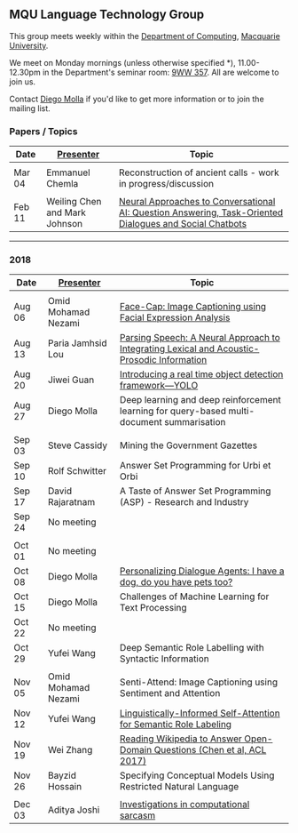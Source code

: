 
## MQU Language Technology Group


This group meets weekly within the
[Department of Computing](http://comp.mq.edu.au), [Macquarie University](https://www.mq.edu.au/).

We meet on Monday mornings (unless otherwise specified *),
11.00-12.30pm in the Department's seminar room: [9WW
357](https://www.mq.edu.au/about/contacts-and-maps/maps).  All are
welcome to join us.

Contact [Diego Molla](http://web.science.mq.edu.au/~diego/) if you'd
like to get more information or to join the mailing list. 

### Papers / Topics

Date | [Presenter](#presenters) | Topic
----- | --------- | -----
||
Mar 04 &nbsp;&nbsp; | Emmanuel Chemla | Reconstruction of ancient calls - work in progress/discussion
||
Feb 11 &nbsp;&nbsp; |  Weiling Chen and Mark Johnson | [Neural Approaches to Conversational AI: Question Answering, Task-Oriented Dialogues and Social Chatbots](https://www.microsoft.com/en-us/research/uploads/prod/2018/07/neural-approaches-to-conversational-AI.pdf)

---
### 2018
Date | [Presenter](#presenters) | Topic
----- | --------- | -----
||
Aug 06 &nbsp;&nbsp; |  Omid Mohamad Nezami | [Face-Cap: Image Captioning using Facial Expression Analysis](https://arxiv.org/abs/1807.02250)
Aug 13 |  Paria Jamhsid Lou | [Parsing Speech: A Neural Approach to Integrating Lexical and Acoustic-Prosodic Information](https://arxiv.org/pdf/1704.07287.pdf)
Aug 20 |  Jiwei Guan | [Introducing a real time object detection framework—YOLO](https://pjreddie.com/media/files/papers/YOLOv3.pdf)
Aug 27 |  Diego Molla | Deep learning and deep reinforcement learning for query-based multi-document summarisation
||
Sep 03 |  Steve Cassidy | Mining the Government Gazettes
Sep 10 |  Rolf Schwitter | Answer Set Programming for Urbi et Orbi
Sep 17 |  David Rajaratnam | A Taste of Answer Set Programming (ASP) - Research and Industry
Sep 24 |  No meeting | 
||
Oct 01 |  No meeting | 
Oct 08 |  Diego Molla | [Personalizing Dialogue Agents: I have a dog, do you have pets too?](http://aclweb.org/anthology/P18-1205)
Oct 15 |  Diego Molla | Challenges of Machine Learning for Text Processing
Oct 22 | No meeting |
Oct 29 | Yufei Wang | Deep Semantic Role Labelling with Syntactic Information
||
Nov 05 | Omid Mohamad Nezami | Senti-Attend: Image Captioning using Sentiment and Attention
Nov 12 |  Yufei Wang | [Linguistically-Informed Self-Attention for Semantic Role Labeling](https://arxiv.org/abs/1804.08199)
Nov 19 |  Wei Zhang | [Reading Wikipedia to Answer Open-Domain Questions (Chen et al, ACL 2017)](https://aclanthology.info/papers/P17-1171/p17-1171)
Nov 26 | Bayzid Hossain | Specifying Conceptual Models Using Restricted Natural Language
||
Dec 03 | Aditya Joshi | [Investigations in computational sarcasm](https://github.com/computing-mq/ltg/blob/master/presentations/sarcasm-talk-csiro.pdf)
